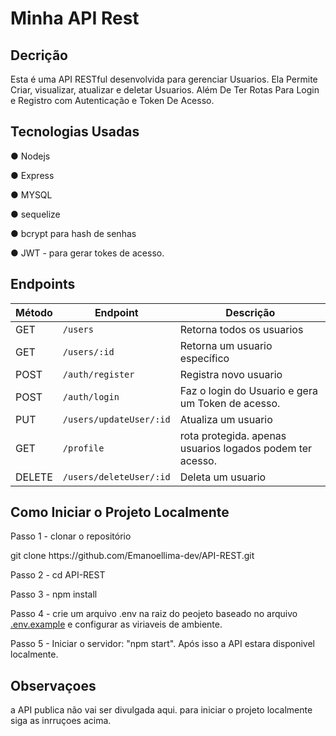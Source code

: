 # Minha API Rest

## Decrição
Esta é uma API RESTful desenvolvida para gerenciar Usuarios. Ela Permite Criar, visualizar, atualizar e deletar Usuarios. Além De Ter Rotas Para Login e Registro com Autenticação e Token De Acesso.

## Tecnologias Usadas
● Nodejs

● Express

● MYSQL

● sequelize

● bcrypt para hash de senhas

● JWT - para gerar tokes de acesso.

## Endpoints

| Método | Endpoint       | Descrição                    |
|--------|----------------|---------------------------------|
| GET    | `/users`    | Retorna todos os usuarios       |
| GET    | `/users/:id`| Retorna um usuario específico   |
| POST   | `/auth/register` | Registra  novo usuario     |
| POST   | `/auth/login` | Faz o login do Usuario e gera um Token de acesso.
| PUT    | `/users/updateUser/:id`| Atualiza um usuario  |
| GET | `/profile` | rota protegida. apenas usuarios logados podem ter acesso.
| DELETE | `/users/deleteUser/:id`| Deleta um usuario    |

## Como Iniciar o Projeto Localmente
Passo 1 - clonar o repositório

<p>git clone https://github.com/Emanoellima-dev/API-REST.git</p>

Passo 2 - cd API-REST

Passo 3 - npm install

Passo 4 - crie um arquivo .env na raiz do peojeto baseado no arquivo [.env.example](https://github.com/Emanoellima-dev/API-REST/blob/main/.env.example) e configurar as viriaveis de ambiente.

Passo 5 - Iniciar o servidor: "npm start".
Após isso a API estara disponivel localmente.

## Observaçoes
a API publica não vai ser divulgada aqui. para iniciar o projeto localmente siga as inrruçoes acima.
